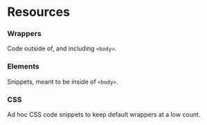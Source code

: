 # Resources

### Wrappers
Code outside of, and including `<body>`. 

### Elements
Snippets, meant to be inside of `<body>`.

### CSS
Ad hoc CSS code snippets to keep default wrappers at a low count.

